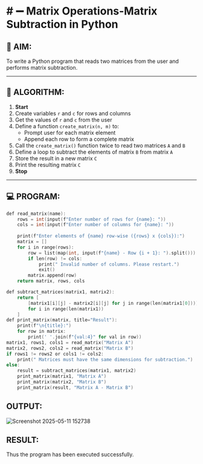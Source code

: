 # # ➖ Matrix Operations-Matrix Subtraction in Python

## 🎯 AIM:
To write a Python program that reads two matrices from the user and performs matrix subtraction.

---

## 🧠 ALGORITHM:

1. **Start**
2. Create variables `r` and `c` for rows and columns
3. Get the values of `r` and `c` from the user
4. Define a function `create_matrix(n, m)` to:
   - Prompt user for each matrix element
   - Append each row to form a complete matrix
5. Call the `create_matrix()` function twice to read two matrices `A` and `B`
6. Define a loop to subtract the elements of matrix `B` from matrix `A`
7. Store the result in a new matrix `C`
8. Print the resulting matrix `C`
9. **Stop**

---

## 💻 PROGRAM:
~~~c
def read_matrix(name):
    rows = int(input(f"Enter number of rows for {name}: "))
    cols = int(input(f"Enter number of columns for {name}: "))
    
    print(f"Enter elements of {name} row-wise ({rows} x {cols}):")
    matrix = []
    for i in range(rows):
        row = list(map(int, input(f"{name} - Row {i + 1}: ").split()))
        if len(row) != cols:
            print(" Invalid number of columns. Please restart.")
            exit()
        matrix.append(row)
    return matrix, rows, cols

def subtract_matrices(matrix1, matrix2):
    return [
        [matrix1[i][j] - matrix2[i][j] for j in range(len(matrix1[0]))]
        for i in range(len(matrix1))
    ]
def print_matrix(matrix, title="Result"):
    print(f"\n{title}:")
    for row in matrix:
        print(' '.join(f"{val:4}" for val in row))
matrix1, rows1, cols1 = read_matrix("Matrix A")
matrix2, rows2, cols2 = read_matrix("Matrix B")
if rows1 != rows2 or cols1 != cols2:
    print(" Matrices must have the same dimensions for subtraction.")
else:
    result = subtract_matrices(matrix1, matrix2)
    print_matrix(matrix1, "Matrix A")
    print_matrix(matrix2, "Matrix B")
    print_matrix(result, "Matrix A - Matrix B")
~~~

## OUTPUT:
![Screenshot 2025-05-11 152738](https://github.com/user-attachments/assets/04872b69-657b-4dbf-9a88-7ad28f771b73)


## RESULT:
Thus the program has been executed successfully.
